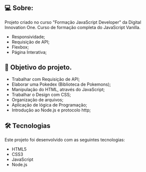 
## 💻 Sobre:

Projeto criado no curso "Formação JavaScript Developer" da Digital Innovation One. Curso de formação completa do JavaScript Vanilla.

- Responsividade;
- Requisição de API;
- Flexbox;
- Página Interativa;

## 🚀 Objetivo do projeto.

- Trabalhar com Requisição de API;
- Elaborar uma Pokedex (Biblioteca de Pokemons);
- Manipulação do HTML, através do JavaScript;
- Trabalhar o Design com CSS;
- Organização de arquivos;
- Aplicação de lógica de Programação;
- Introdução ao Node.js e protocolo http;


## 🛠 Tecnologias

Este projeto foi desenvolvido com as seguintes tecnologias:

- HTML5
- CSS3
- JavaScript
- Node.js

